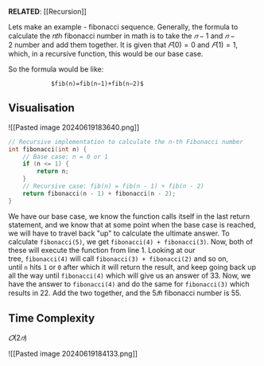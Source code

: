 **RELATED**: [[Recursion]]

Lets make an example - fibonacci sequence. Generally, the formula to calculate the 𝑛𝑡ℎ fibonacci number in math is to take the $𝑛−1$ and $𝑛−2$ number and add them together. It is given that $𝐹(0)=0$ and $𝐹(1)=1$, which, in a recursive function, this would be our base case.

So the formula would be like:

				$fib(n)=fib(n−1)+fib(n−2)$

## Visualisation

![[Pasted image 20240619183640.png]]

```c++
// Recursive implementation to calculate the n-th Fibonacci number
int fibonacci(int n) {
    // Base case: n = 0 or 1
    if (n <= 1) {
        return n;
    }
    // Recursive case: fib(n) = fib(n - 1) + fib(n - 2)
    return fibonacci(n - 1) + fibonacci(n - 2);
}
```

We have our base case, we know the function calls itself in the last return statement, and we know that at some point when the base case is reached, we will have to travel back "up" to calculate the ultimate answer. To calculate `fibonacci(5)`, we get `fibonacci(4) + fibonacci(3)`. Now, both of these will execute the function from line 1. Looking at our tree, `fibonacci(4)` will call `fibonacci(3) + fibonacci(2)` and so on, until `n` hits `1` or `0` after which it will return the result, and keep going back up all the way until `fibonacci(4)` which will give us an answer of 33. Now, we have the answer to `fibonacci(4)` and do the same for `fibonacci(3)` which results in 22. Add the two together, and the $5𝑡ℎ$ fibonacci number is 55.

## Time Complexity
  
$𝑂(2𝑛)$

![[Pasted image 20240619184133.png]]